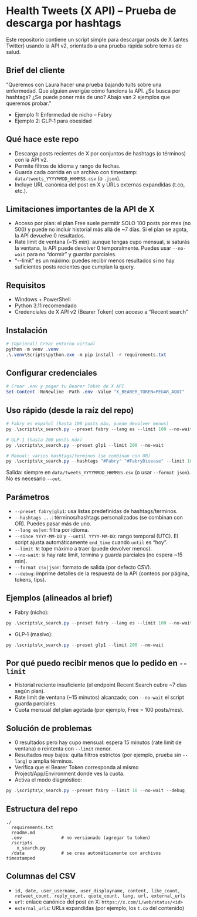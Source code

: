 # Health Tweets (X API) – Prueba de descarga por hashtags

Este repositorio contiene un script simple para descargar posts de X (antes Twitter) usando la API v2, orientado a una prueba rápida sobre temas de salud.

## Brief del cliente
“Queremos con Laura hacer una prueba bajando tuits sobre una enfermedad. Que alguien averigüe cómo funciona la API. ¿Se busca por hashtags? ¿Se puede poner más de uno? Abajo van 2 ejemplos que queremos probar.”

- Ejemplo 1: Enfermedad de nicho – Fabry
- Ejemplo 2: GLP‑1 para obesidad

## Qué hace este repo
- Descarga posts recientes de X por conjuntos de hashtags (o términos) con la API v2.
- Permite filtros de idioma y rango de fechas.
- Guarda cada corrida en un archivo con timestamp: `data/tweets_YYYYMMDD_HHMMSS.csv` (o `.json`).
- Incluye URL canónica del post en X y URLs externas expandidas (t.co, etc.).

## Limitaciones importantes de la API de X
- Acceso por plan: el plan Free suele permitir SOLO 100 posts por mes (no 500) y puede no incluir historial más allá de ~7 días. Si el plan se agota, la API devuelve 0 resultados.
- Rate limit de ventana (~15 min): aunque tengas cupo mensual, si saturás la ventana, la API puede devolver 0 temporalmente. Puedes usar `--no-wait` para no “dormir” y guardar parciales.
- “--limit” es un máximo: puedes recibir menos resultados si no hay suficientes posts recientes que cumplan la query.

## Requisitos
- Windows + PowerShell
- Python 3.11 recomendado
- Credenciales de X API v2 (Bearer Token) con acceso a “Recent search”

## Instalación
```powershell
# (Opcional) Crear entorno virtual
python -m venv .venv
.\.venv\Scripts\python.exe -m pip install -r requirements.txt
```

## Configurar credenciales
```powershell
# Crear .env y pegar tu Bearer Token de X API
Set-Content -NoNewline -Path .env -Value "X_BEARER_TOKEN=PEGAR_AQUI"
```

## Uso rápido (desde la raíz del repo)
```powershell
# Fabry en español (hasta 100 posts máx; puede devolver menos)
py .\scripts\x_search.py --preset fabry --lang es --limit 100 --no-wait

# GLP‑1 (hasta 200 posts máx)
py .\scripts\x_search.py --preset glp1 --limit 200 --no-wait

# Manual: varios hashtags/terminos (se combinan con OR)
py .\scripts\x_search.py --hashtags "#Fabry" "#FabryDisease" --limit 100 --no-wait
```

Salida: siempre en `data/tweets_YYYYMMDD_HHMMSS.csv` (o usar `--format json`). No es necesario `--out`.

## Parámetros
- `--preset fabry|glp1`: usa listas predefinidas de hashtags/terminos.
- `--hashtags ...`: términos/hashtags personalizados (se combinan con OR). Puedes pasar más de uno.
- `--lang es|en`: filtra por idioma.
- `--since YYYY-MM-DD` y `--until YYYY-MM-DD`: rango temporal (UTC). El script ajusta automáticamente `end_time` cuando `until` es “hoy”.
- `--limit N`: tope máximo a traer (puede devolver menos).
- `--no-wait`: si hay rate limit, termina y guarda parciales (no espera ~15 min).
- `--format csv|json`: formato de salida (por defecto CSV).
- `--debug`: imprime detalles de la respuesta de la API (conteos por página, tokens, tips).

## Ejemplos (alineados al brief)
- Fabry (nicho):
```powershell
py .\scripts\x_search.py --preset fabry --lang es --limit 100 --no-wait
```
- GLP‑1 (masivo):
```powershell
py .\scripts\x_search.py --preset glp1 --limit 200 --no-wait
```

## Por qué puedo recibir menos que lo pedido en `--limit`
- Historial reciente insuficiente (el endpoint Recent Search cubre ~7 días según plan).
- Rate limit de ventana (~15 minutos) alcanzado; con `--no-wait` el script guarda parciales.
- Cuota mensual del plan agotada (por ejemplo, Free = 100 posts/mes).

## Solución de problemas
- 0 resultados pero hay cupo mensual: espera 15 minutos (rate limit de ventana) o reintenta con `--limit` menor.
- Resultados muy bajos: quita filtros estrictos (por ejemplo, prueba sin `--lang`) o amplía términos.
- Verifica que el Bearer Token corresponda al mismo Project/App/Environment donde ves la cuota.
- Activa el modo diagnóstico:
```powershell
py .\scripts\x_search.py --preset fabry --limit 10 --no-wait --debug
```

## Estructura del repo
```
./
  requirements.txt
  readme.md
  .env               # no versionado (agregar tu token)
  /scripts
    x_search.py
  /data              # se crea automáticamente con archivos timestamped
```

## Columnas del CSV
- `id, date, user_username, user_displayname, content, like_count, retweet_count, reply_count, quote_count, lang, url, external_urls`
- `url`: enlace canónico del post en X: `https://x.com/i/web/status/<id>`
- `external_urls`: URLs expandidas (por ejemplo, los `t.co` del contenido)
